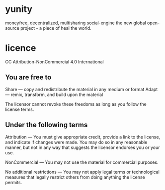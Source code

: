 yunity
======

moneyfree, decentralized, multisharing social-engine
the new global open-source project - a piece of heal the world.

licence
===============
CC Attribution-NonCommercial 4.0 International

You are free to
---------------
Share — copy and redistribute the material in any medium or format
Adapt — remix, transform, and build upon the material

The licensor cannot revoke these freedoms as long as you follow the license terms.

Under the following terms
-------------------------
Attribution — You must give appropriate credit, provide a link to the license, and indicate if changes were made. You may do so in any reasonable manner, but not in any way that suggests the licensor endorses you or your use.

NonCommercial — You may not use the material for commercial purposes.

No additional restrictions — You may not apply legal terms or technological measures that legally restrict others from doing anything the license permits.
